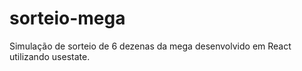 # sorteio-mega
Simulação de sorteio de 6 dezenas da mega desenvolvido em React utilizando usestate.
